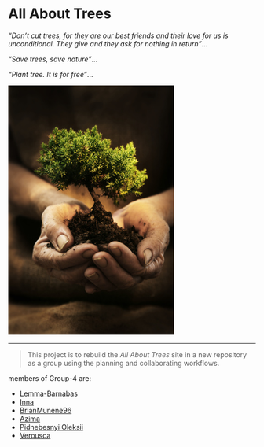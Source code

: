 # All About Trees

_“Don’t cut trees, for they are our best friends and their love for us is
unconditional. They give and they ask for nothing in return”_...

_“Save trees, save nature”_...

_“Plant tree. It is for free”_...

![all about tree](.public/../public/all%20about%20tree%20.webp.jpeg)

---

> This project is to rebuild the _All About Trees_ site in a new repository as a
> group using the planning and collaborating workflows.

members of Group-4 are:

- [Lemma-Barnabas](https://github.com/Lemma-Barnabas)
- [Inna](https://github.com/inna9Z)
- [BrianMunene96](https://github.com/BrianMunene96)
- [Azima](https://github.com/AzimaKai)
- [Pidnebesnyi Oleksii](https://github.com/podnesTaF)
- [Verousca](https://github.com/Verousca)
